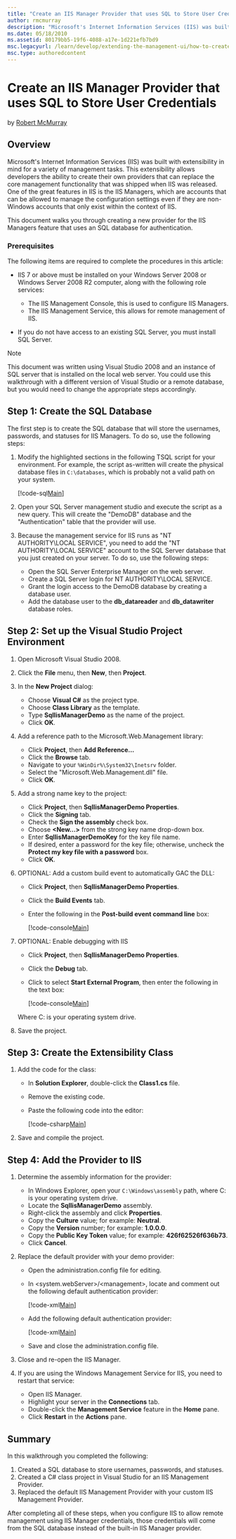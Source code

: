 ```yaml
---
title: "Create an IIS Manager Provider that uses SQL to Store User Credentials"
author: rmcmurray
description: "Microsoft's Internet Information Services (IIS) was built with extensibility in mind for a variety of management tasks. This extensibility allows developers..."
ms.date: 05/18/2010
ms.assetid: 80179bb5-19f6-4088-a17e-1d221efb7bd9
msc.legacyurl: /learn/develop/extending-the-management-ui/how-to-create-an-iis-manager-provider-that-uses-a-sql-database-to-store-user-credentials
msc.type: authoredcontent
---
```

# Create an IIS Manager Provider that uses SQL to Store User Credentials

by [Robert McMurray](https://github.com/rmcmurray)

## Overview

Microsoft's Internet Information Services (IIS) was built with extensibility in mind for a variety of management tasks. This extensibility allows developers the ability to create their own providers that can replace the core management functionality that was shipped when IIS was released. One of the great features in IIS is the IIS Managers, which are accounts that can be allowed to manage the configuration settings even if they are non-Windows accounts that only exist within the context of IIS.

This document walks you through creating a new provider for the IIS Managers feature that uses an SQL database for authentication.

### Prerequisites

The following items are required to complete the procedures in this article:

- IIS 7 or above must be installed on your Windows Server 2008 or Windows Server 2008 R2 computer, along with the following role services: 

    - The IIS Management Console, this is used to configure IIS Managers.
    - The IIS Management Service, this allows for remote management of IIS.
- If you do not have access to an existing SQL Server, you must install SQL Server.

> [!NOTE]
> This document was written using Visual Studio 2008 and an instance of SQL server that is installed on the local web server. You could use this walkthrough with a different version of Visual Studio or a remote database, but you would need to change the appropriate steps accordingly.

## Step 1: Create the SQL Database

The first step is to create the SQL database that will store the usernames, passwords, and statuses for IIS Managers. To do so, use the following steps:

1. Modify the highlighted sections in the following TSQL script for your environment. For example, the script as-written will create the physical database files in `C:\databases`, which is probably not a valid path on your system.

    [!code-sql[Main](how-to-create-an-iis-manager-provider-that-uses-a-sql-database-to-store-user-credentials/samples/sample1.sql)]
2. Open your SQL Server management studio and execute the script as a new query. This will create the "DemoDB" database and the "Authentication" table that the provider will use.
3. Because the management service for IIS runs as "NT AUTHORITY\LOCAL SERVICE", you need to add the "NT AUTHORITY\LOCAL SERVICE" account to the SQL Server database that you just created on your server. To do so, use the following steps: 

    - Open the SQL Server Enterprise Manager on the web server.
    - Create a SQL Server login for NT AUTHORITY\LOCAL SERVICE.
    - Grant the login access to the DemoDB database by creating a database user.
    - Add the database user to the **db\_datareader** and **db\_datawriter** database roles.

## Step 2: Set up the Visual Studio Project Environment

1. Open Microsoft Visual Studio 2008.
2. Click the **File** menu, then **New**, then **Project**.
3. In the **New Project** dialog: 

    - Choose **Visual C#** as the project type.
    - Choose **Class Library** as the template.
    - Type **SqlIisManagerDemo** as the name of the project.
    - Click **OK**.
4. Add a reference path to the Microsoft.Web.Management library: 

    - Click **Project**, then **Add Reference...**
    - Click the **Browse** tab.
    - Navigate to your `%WinDir%\System32\Inetsrv` folder.
    - Select the "Microsoft.Web.Management.dll" file.
    - Click **OK**.
5. Add a strong name key to the project: 

    - Click **Project**, then **SqlIisManagerDemo Properties**.
    - Click the **Signing** tab.
    - Check the **Sign the assembly** check box.
    - Choose **&lt;New...&gt;** from the strong key name drop-down box.
    - Enter **SqlIisManagerDemoKey** for the key file name.
    - If desired, enter a password for the key file; otherwise, uncheck the **Protect my key file with a password** box.
    - Click **OK**.
6. OPTIONAL: Add a custom build event to automatically GAC the DLL: 

    - Click **Project**, then **SqlIisManagerDemo Properties**.
    - Click the **Build Events** tab.
    - Enter the following in the **Post-build event command line** box:  

        [!code-console[Main](how-to-create-an-iis-manager-provider-that-uses-a-sql-database-to-store-user-credentials/samples/sample2.cmd)]
7. OPTIONAL: Enable debugging with IIS 
    - Click **Project**, then **SqlIisManagerDemo Properties**.
    - Click the **Debug** tab.
    - Click to select **Start External Program**, then enter the following in the text box:  

        [!code-console[Main](how-to-create-an-iis-manager-provider-that-uses-a-sql-database-to-store-user-credentials/samples/sample3.cmd)]
  
   Where C: is your operating system drive.
8. Save the project.

## Step 3: Create the Extensibility Class

1. Add the code for the class: 

    - In **Solution Explorer**, double-click the **Class1.cs** file.
    - Remove the existing code.
    - Paste the following code into the editor: 

        [!code-csharp[Main](how-to-create-an-iis-manager-provider-that-uses-a-sql-database-to-store-user-credentials/samples/sample4.cs)]
2. Save and compile the project.

## Step 4: Add the Provider to IIS

1. Determine the assembly information for the provider: 

    - In Windows Explorer, open your `C:\Windows\assembly` path, where C: is your operating system drive.
    - Locate the **SqlIisManagerDemo** assembly.
    - Right-click the assembly and click **Properties**.
    - Copy the **Culture** value; for example: **Neutral**.
    - Copy the **Version** number; for example: **1.0.0.0**.
    - Copy the **Public Key Token** value; for example: **426f62526f636b73**.
    - Click **Cancel**.
2. Replace the default provider with your demo provider: 

    - Open the administration.config file for editing.
    - In &lt;system.webServer&gt;/&lt;management&gt;, locate and comment out the following default authentication provider: 

        [!code-xml[Main](how-to-create-an-iis-manager-provider-that-uses-a-sql-database-to-store-user-credentials/samples/sample5.xml)]
    - Add the following default authentication provider: 

        [!code-xml[Main](how-to-create-an-iis-manager-provider-that-uses-a-sql-database-to-store-user-credentials/samples/sample6.xml)]
    - Save and close the administration.config file.
3. Close and re-open the IIS Manager.
4. If you are using the Windows Management Service for IIS, you need to restart that service: 

    - Open IIS Manager.
    - Highlight your server in the **Connections** tab.
    - Double-click the **Management Service** feature in the **Home** pane.
    - Click **Restart** in the **Actions** pane.

## Summary

In this walkthrough you completed the following:

1. Created a SQL database to store usernames, passwords, and statuses.
2. Created a C# class project in Visual Studio for an IIS Management Provider.
3. Replaced the default IIS Management Provider with your custom IIS Management Provider.

After completing all of these steps, when you configure IIS to allow remote management using IIS Manager credentials, those credentials will come from the SQL database instead of the built-in IIS Manager provider.
